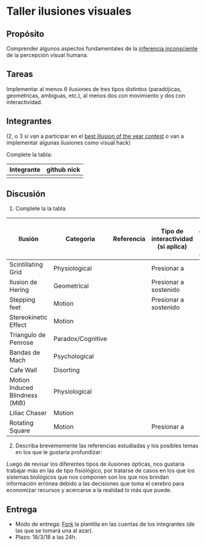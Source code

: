 # Taller ilusiones visuales

## Propósito

Comprender algunos aspectos fundamentales de la [inferencia inconsciente](https://github.com/VisualComputing/Cognitive) de la percepción visual humana.

## Tareas

Implementar al menos 6 ilusiones de tres tipos distintos (paradójicas, geométricas, ambiguas, etc.), al menos dos con movimiento y dos con interactividad.

## Integrantes
(2, o 3 si van a participar en el [best illusion of the year contest](illusionoftheyear.com) o van a implementar algunas ilusiones como visual hack)

Complete la tabla:

| Integrante | github nick |
|------------|-------------|
|            |             |

## Discusión

1. Complete la la tabla

| Ilusión                          | Categoria          | Referencia | Tipo de interactividad (si aplica) | URL código base (si aplica) |
|----------------------------------|--------------------|------------|------------------------------------|-----------------------------|
|Scintillating Grid                |Physiological       |            |Presionar a                         |                             |
|Ilusion de Hering                 |Geometrical         |            |Presionar a sostenido               |                             |
|Stepping feet                     |Motion              |            |Presionar a sostenido               |                             |
|Stereokinetic Effect              |Motion              |            |                                    |                             |
|Triangulo de Penrose              |Paradox/Cognitive   |            |                                    |                             |
|Bandas de Mach                    |Psychological       |            |                                    |                             |
|Cafe Wall                         |Disorting           |            |                                    |                             |
|Motion Induced Blindness (MIB)    |Physiological       |            |                                    |                             |
|Liliac Chaser                     |Motion              |            |                                    |                             |
|Rotating Square                   |Motion              |            |Presionar a                         |                             |                                

2. Describa brevememente las referencias estudiadas y los posibles temas en los que le gustaría profundizar:

Luego de revisar los diferentes tipos de ilusiones ópticas, nos gustaría trabajar más en las de tipo fisiológico, por tratarse de casos en los que los sistemas biológicos que nos componen son los que nos brindan información errónea debido a las decisiones que toma el cerebro para economizar recursos y acercarse a la realidad lo más que puede. 

## Entrega

* Modo de entrega: [Fork](https://help.github.com/articles/fork-a-repo/) la plantilla en las cuentas de los integrantes (de las que se tomará una al azar).
* Plazo: 18/3/18 a las 24h.